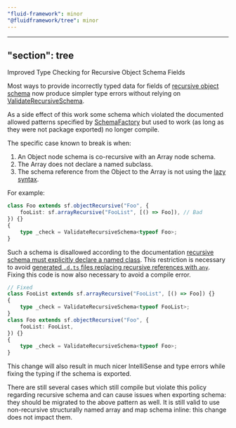 ```yaml
---
"fluid-framework": minor
"@fluidframework/tree": minor
---
```

---
"section": tree
---

Improved Type Checking for Recursive Object Schema Fields

Most ways to provide incorrectly typed data for fields of [recursive object schema](https://fluidframework.com/docs/api/fluid-framework/schemafactory-class#objectrecursive-method) now produce simpler type errors without relying on [ValidateRecursiveSchema](https://fluidframework.com/docs/api/fluid-framework/validaterecursiveschema-typealias).

As a side effect of this work some schema which violated the documented allowed patterns specified by [SchemaFactory](https://fluidframework.com/docs/api/fluid-framework/schemafactory-class#schemafactory-remarks) but used to work (as long as they were not package exported) no longer compile.

The specific case known to break is when:

1. An Object node schema is co-recursive with an Array node schema.
2. The Array does not declare a named subclass.
3. The schema reference from the Object to the Array is not using the [lazy syntax](https://fluidframework.com/docs/api/fluid-framework/lazyitem-typealias).

For example:

```typescript
class Foo extends sf.objectRecursive("Foo", {
	fooList: sf.arrayRecursive("FooList", [() => Foo]), // Bad
}) {}
{
	type _check = ValidateRecursiveSchema<typeof Foo>;
}
```

Such a schema is disallowed according to the documentation [recursive schema must explicitly declare a named class]((https://fluidframework.com/docs/api/fluid-framework/schemafactory-class#schemafactory-remarks)).
This restriction is necessary to avoid [generated `.d.ts` files replacing recursive references with `any`](https://github.com/microsoft/TypeScript/issues/55832).
Fixing this code is now also necessary to avoid a compile error.

```typescript
// Fixed
class FooList extends sf.arrayRecursive("FooList", [() => Foo]) {}
{
	type _check = ValidateRecursiveSchema<typeof FooList>;
}
class Foo extends sf.objectRecursive("Foo", {
	fooList: FooList,
}) {}
{
	type _check = ValidateRecursiveSchema<typeof Foo>;
}
```

This change will also result in much nicer IntelliSense and type errors while fixing the typing if the schema is exported.

There are still several cases which still compile but violate this policy regarding recursive schema and can cause issues when exporting schema:
they should be migrated to the above pattern as well.
It is still valid to use non-recursive structurally named array and map schema inline: this change does not impact them.
